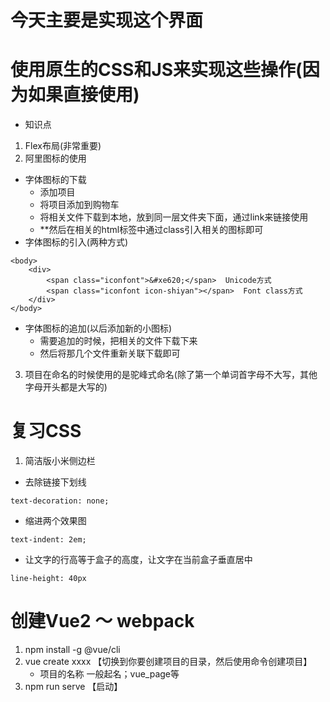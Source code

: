 # 今天主要是实现这个界面
# 使用原生的CSS和JS来实现这些操作(因为如果直接使用)
- 知识点
1. Flex布局(非常重要)
2. 阿里图标的使用
- 字体图标的下载
    - 添加项目
    - 将项目添加到购物车
    - 将相关文件下载到本地，放到同一层文件夹下面，通过link来链接使用
    - **然后在相关的html标签中通过class引入相关的图标即可
- 字体图标的引入(两种方式)
```
<body>
    <div>
        <span class="iconfont">&#xe620;</span>  Unicode方式
        <span class="iconfont icon-shiyan"></span>  Font class方式
    </div>
</body>
```
- 字体图标的追加(以后添加新的小图标)
    - 需要追加的时候，把相关的文件下载下来
    - 然后将那几个文件重新关联下载即可
3. 项目在命名的时候使用的是驼峰式命名(除了第一个单词首字母不大写，其他字母开头都是大写的)

# 复习CSS
1. 简洁版小米侧边栏
- 去除链接下划线
```
text-decoration: none;
```
- 缩进两个效果图
```
text-indent: 2em;
```
- 让文字的行高等于盒子的高度，让文字在当前盒子垂直居中
```
line-height: 40px
```
# 创建Vue2 ～ webpack
1. npm install -g @vue/cli
2. vue create xxxx 【切换到你要创建项目的目录，然后使用命令创建项目】
    - 项目的名称 一般起名；vue_page等
3. npm run serve 【启动】



